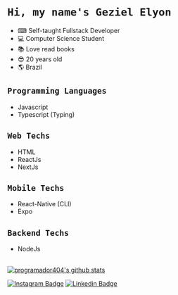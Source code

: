 # `Hi, my name's Geziel Elyon`
  - ⌨ Self-taught Fullstack Developer
  - 💻 Computer Science Student
  - :books: Love read books
  - :sunglasses: 20 years old
  - :earth_americas: Brazil

## `Programming Languages`
  - Javascript
  - Typescript (Typing)

## `Web Techs`
  - HTML
  - ReactJs
  - NextJs

## `Mobile Techs`
  - React-Native (CLI)
  - Expo

## `Backend Techs`
  - NodeJs

<br/>[![programador404's github stats](https://github-readme-stats.vercel.app/api?username=programador404&count_private=true&count_private=true&theme=dracula)](https://github.com/programador404/github-readme-stats)



[![Instagram Badge](https://img.shields.io/badge/-@programador404-black?style=flat-square&labelColor=black&logo=instagram&logoColor=white&link=https://instagram.com/_programador404)](https://instagram.com/_programador404) 
[![Linkedin Badge](https://img.shields.io/badge/-Geziel%20Elyon-black?style=flat-square&logo=Linkedin&logoColor=white&link=https://www.linkedin.com/in/geziel-elyon-a0a1381a5/)](https://www.linkedin.com/in/geziel-elyon-a0a1381a5/)
